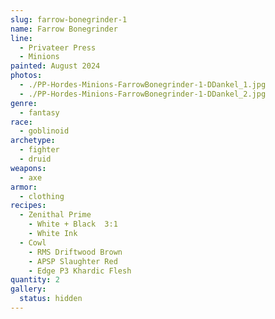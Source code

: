 ```yaml
---
slug: farrow-bonegrinder-1
name: Farrow Bonegrinder
line:
  - Privateer Press
  - Minions
painted: August 2024
photos:
  - ./PP-Hordes-Minions-FarrowBonegrinder-1-DDankel_1.jpg
  - ./PP-Hordes-Minions-FarrowBonegrinder-1-DDankel_2.jpg
genre:
  - fantasy
race:
  - goblinoid
archetype:
  - fighter
  - druid
weapons:
  - axe
armor:
  - clothing
recipes:
  - Zenithal Prime
    - White + Black  3:1
    - White Ink
  - Cowl
    - RMS Driftwood Brown
    - APSP Slaughter Red
    - Edge P3 Khardic Flesh
quantity: 2
gallery:
  status: hidden
---
```

